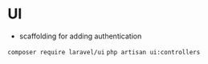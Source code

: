 # UI

- scaffolding for adding authentication

`composer require laravel/ui`
`php artisan ui:controllers`
